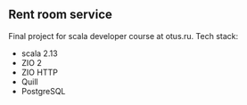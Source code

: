 ## Rent room service

Final project for scala developer course at otus.ru.
Tech stack:
* scala 2.13
* ZIO 2
* ZIO HTTP
* Quill
* PostgreSQL
